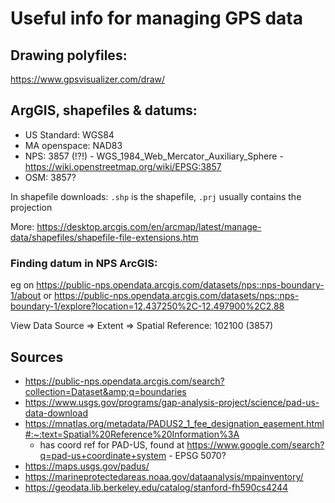# Useful info for managing GPS data

## Drawing polyfiles: 

https://www.gpsvisualizer.com/draw/

## ArgGIS, shapefiles & datums:

 * US Standard: WGS84
 * MA openspace: NAD83
 * NPS: 3857 (!?!) - WGS_1984_Web_Mercator_Auxiliary_Sphere - https://wiki.openstreetmap.org/wiki/EPSG:3857
 * OSM: 3857?

In shapefile downloads: `.shp` is the shapefile, `.prj` usually contains the projection

More: https://desktop.arcgis.com/en/arcmap/latest/manage-data/shapefiles/shapefile-file-extensions.htm

### Finding datum in NPS ArcGIS:

eg on https://public-nps.opendata.arcgis.com/datasets/nps::nps-boundary-1/about
or https://public-nps.opendata.arcgis.com/datasets/nps::nps-boundary-1/explore?location=12.437250%2C-12.497900%2C2.88

View Data Source => Extent => Spatial Reference: 102100 (3857)

## Sources

 * https://public-nps.opendata.arcgis.com/search?collection=Dataset&amp;q=boundaries
 * https://www.usgs.gov/programs/gap-analysis-project/science/pad-us-data-download
 * https://mnatlas.org/metadata/PADUS2_1_fee_designation_easement.html#:~:text=Spatial%20Reference%20Information%3A
   - has coord ref for PAD-US, found at https://www.google.com/search?q=pad-us+coordinate+system - EPSG 5070?
 * https://maps.usgs.gov/padus/
 * https://marineprotectedareas.noaa.gov/dataanalysis/mpainventory/
 * https://geodata.lib.berkeley.edu/catalog/stanford-fh590cs4244
